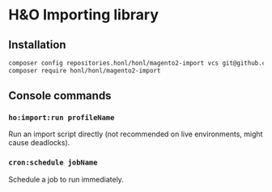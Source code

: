 # H&O Importing library

## Installation

```BASH
composer config repositories.honl/honl/magento2-import vcs git@github.com:ho-nl/magento2-Ho_Import.git
composer require honl/honl/magento2-import
```


## Console commands

### `ho:import:run profileName`

Run an import script directly (not recommended on live environments, might cause deadlocks).

### `cron:schedule jobName`

Schedule a job to run immediately.
